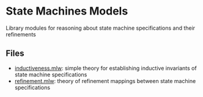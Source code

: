 
# State Machines Models

Library modules for reasoning about state machine specifications and their refinements

## Files 

  * [inductiveness.mlw](inductiveness.mlw): simple theory for establishing inductive invariants of state machine specifications
  * [refinement.mlw](refinement.mlw): theory of refinement mappings between state machine specifications
